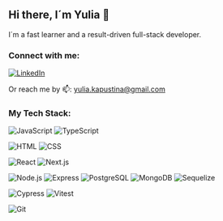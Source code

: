 ## Hi there, I´m Yulia 👋

I´m a fast learner and a result-driven full-stack developer.

### Connect with me:
[![LinkedIn][linkedin-shield]][linkedin-url]

Or reach me by 📫: yulia.kapustina@gmail.com

### My Tech Stack:
![JavaScript][JavaScript] ![TypeScript][TypeScript]

![HTML] ![CSS]

![React] ![Next.js]

![Node.js] ![Express] ![PostgreSQL] ![MongoDB] ![Sequelize]

![Cypress] ![Vitest]

![Git]

<!-- BADGES -->
[linkedin-shield]: https://img.shields.io/badge/LinkedIn-0077B5?style=for-the-badge&logo=linkedin&logoColor=white
[linkedin-url]: https://www.linkedin.com/in/ykapustina-web-developer/
[JavaScript]: https://img.shields.io/badge/javascript-%23323330.svg?style=for-the-badge&logo=javascript&logoColor=%23F7DF1E
[TypeScript]: https://img.shields.io/badge/typescript-%23007ACC.svg?style=for-the-badge&logo=typescript&logoColor=white
[HTML]: https://img.shields.io/badge/html5-%23E34F26.svg?style=for-the-badge&logo=html5&logoColor=white
[CSS]: https://img.shields.io/badge/css3-%231572B6.svg?style=for-the-badge&logo=css3&logoColor=white
[React]: https://img.shields.io/badge/react-%2320232a.svg?style=for-the-badge&logo=react&logoColor=%2361DAFB
[Next.js]: https://img.shields.io/badge/Next-black?style=for-the-badge&logo=next.js&logoColor=white
[Node.js]: https://img.shields.io/badge/node.js-6DA55F?style=for-the-badge&logo=node.js&logoColor=white
[Express]: https://img.shields.io/badge/express.js-%23404d59.svg?style=for-the-badge&logo=express&logoColor=%2361DAFB
[PostgreSQL]: https://img.shields.io/badge/postgres-%23316192.svg?style=for-the-badge&logo=postgresql&logoColor=white
[MongoDB]: https://img.shields.io/badge/MongoDB-%234ea94b.svg?style=for-the-badge&logo=mongodb&logoColor=white
[Sequelize]: https://img.shields.io/badge/Sequelize-52B0E7?style=for-the-badge&logo=Sequelize&logoColor=white
[Cypress]: https://img.shields.io/badge/-cypress-%23E5E5E5?style=for-the-badge&logo=cypress&logoColor=058a5e
[Git]: https://img.shields.io/badge/git-%23F05033.svg?style=for-the-badge&logo=git&logoColor=white
[Vitest]: https://img.shields.io/npm/v/vitest

<!--
**langedoc/langedoc** is a ✨ _special_ ✨ repository because its `README.md` (this file) appears on your GitHub profile.

Here are some ideas to get you started:

- 🔭 I’m currently working on ...
- 🌱 I’m currently learning ...
- 👯 I’m looking to collaborate on ...
- 🤔 I’m looking for help with ...
- 💬 Ask me about ...
- 📫 How to reach me: ...
- 😄 Pronouns: ...
- ⚡ Fun fact: ...
-->
